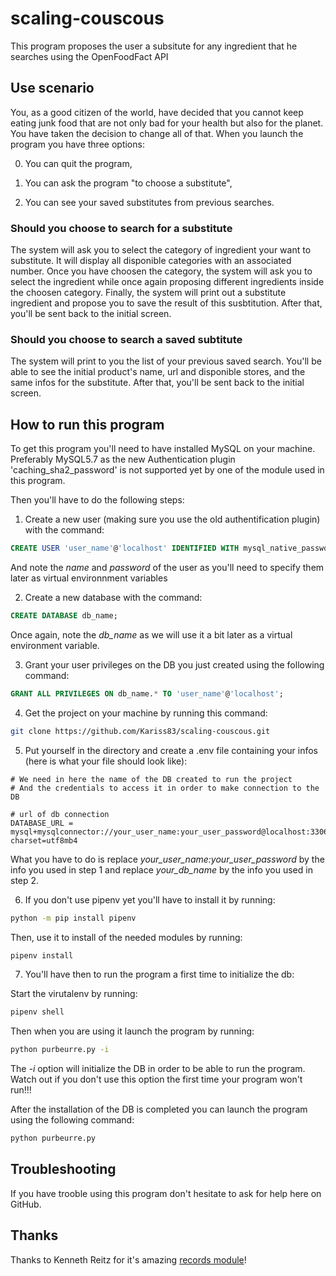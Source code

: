 # scaling-couscous

This program proposes the user a subsitute for any ingredient that he searches
using the OpenFoodFact API

## Use scenario

You, as a good citizen of the world, have decided that you cannot keep eating
junk food that are not only bad for your health but also for the planet.
You have taken the decision to change all of that.
When you launch the program you have three options:

0. You can quit the program,

1. You can ask the program "to choose a substitute",

2. You can see your saved substitutes from previous searches.

### Should you choose to search for a substitute

The system will ask you to select the category of ingredient your want to substitute.
It will display all disponible categories with an associated number.
Once you have choosen the category, the system will ask you to select the ingredient
while once again proposing different ingredients inside the choosen category.
Finally, the system will print out a substitute ingredient and propose you to
save the result of this susbtitution.
After that, you'll be sent back to the initial screen.

### Should you choose to search a saved subtitute

The system will print to you the list of your previous saved search. You'll be
able to see the initial product's name, url and disponible stores, and the same
infos for the substitute.
After that, you'll be sent back to the initial screen.

## How to run this program

To get this program you'll need to have installed MySQL on your machine.
Preferably MySQL5.7 as the new Authentication plugin 'caching_sha2_password'
is not supported yet by one of the module used in this program.

Then you'll have to do the following steps:

1. Create a new user (making sure you use the old authentification plugin) 
    with the command:

```sql
CREATE USER 'user_name'@'localhost' IDENTIFIED WITH mysql_native_password BY 'password';
```

And note the *name* and *password* of the user as you'll need to specify them
later as virtual environnment variables

2. Create a new database with the command:

```sql
CREATE DATABASE db_name;
```

Once again, note the *db_name* as we will use it a bit later as a virtual
environment variable.

3. Grant your user privileges on the DB you just created using the following command:

```sql
GRANT ALL PRIVILEGES ON db_name.* TO 'user_name'@'localhost';
```

4. Get the project on your machine by running this command:

```bash
git clone https://github.com/Kariss83/scaling-couscous.git
```

5. Put yourself in the directory and create a .env file containing your infos
    (here is what your file should look like):

```
# We need in here the name of the DB created to run the project
# And the credentials to access it in order to make connection to the DB

# url of db connection
DATABASE_URL = mysql+mysqlconnector://your_user_name:your_user_password@localhost:3306/your_db_name?charset=utf8mb4
```

What you have to do is replace *your_user_name:your_user_password* by the info
you used in step 1 and replace *your_db_name* by the info you used in step 2.

6. If you don't use pipenv yet you'll have to install it by running:

```bash
python -m pip install pipenv
```

Then, use it to install of the needed modules by running:

```bash
pipenv install
```

7. You'll have then to run the program a first time to initialize the db:

Start the virutalenv by running:

```bash
pipenv shell
```

Then when you are using it launch the program by running:

```bash
python purbeurre.py -i
```

The *-i* option will initialize the DB in order to be able to run the program.
Watch out if you don't use this option the first time your program won't run!!!

After the installation of the DB is completed you can launch the program using
the following command:

```bash
python purbeurre.py
```

## Troubleshooting

If you have trooble using this program don't hesitate to ask for help here on GitHub.

## Thanks

Thanks to Kenneth Reitz for it's amazing [records module](https://github.com/kennethreitz)! 